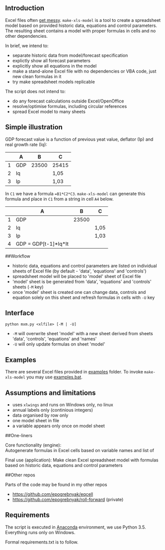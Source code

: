 ## Introduction

Excel files often [get messy](problem.md). ```make-xls-model``` is a tool to create a spreadsheet model based on provided historic data, equations and control parameters. The resulting sheet contains a model with proper formulas in cells and no other dependencies.

In brief, we intend to:
- separate historic data from model/forecast specification 
- explictly show all forecast parameters 
- explicitly show all equations in the model  
- make a stand-alone Excel file with no dependencies or VBA code, just new clean formulas in it
- try make spreadsheet models replicable 

The script does not intend to:
- do any forecast calculations outside Excel/OpenOffice
- resolve/optimise formulas, including circular references
- spread Excel model to many sheets

## Simple illustration

GDP forecast value is a function of previous yeat value, deflator (Ip) and real growth rate (Iq):

|   | A   | B     | C     |
|---|-----|-------|-------|
| 1 | GDP | 23500 | 25415 |
| 2 | Iq  |       | 1,05  |
| 3 | Ip  |       | 1,03  |

In ```C1``` we have a formula ```=B1*C2*C3```.  ```make-xls-model``` can generate this formula and place in ```C1``` from a string in cell ```A4``` below.

|   | A   | B     | C     |
|---|-----|-------|-------|
| 1 | GDP | 23500 |       |
| 2 | Iq  |       | 1,05  |
| 3 | Ip  |       | 1,03  |
| 4 | GDP = GDP[t-1]\*Iq\*It  |       |  |

##Workflow

- historic data, equations and control parameters are listed on individual sheets of Excel file (by default - 'data', 'equations' and 'controls')
- spreadsheet model will be placed to 'model' sheet of Excel file
- 'model' sheet is be generated from 'data', 'equations' and 'controls' sheets (```-M``` key)
- once 'model' sheet is created one can change data, controls and equation solely on this sheet and refresh formulas in cells with  ```-U``` key

## Interface
```python mxm.py <xlfile> [-M | -U]```    

- ```-M``` will overwrite sheet 'model' with a new sheet derived from sheets 'data', 'controls', 'equations' and 'names'  
- ```-U``` will only update formulas on sheet 'model'   

## Examples 

There are several Excel files provided in [examples](examples) folder. To invoke ```make-xls-model``` you may use [examples.bat](examples/examples.bat). 

## Assumptions and limitations

- uses ```xlwings``` and runs on Windows only, no linux
- annual labels only (continious integers)
- data organised by row only
- one model sheet in file
- a variable appears only once on model sheet

##One-liners

Core functionality (engine):  
Autogenerate formulas in Excel cells based on variable names and list of 

Final use (application):
Make clean Excel spreadsheet model with formulas based on historic data, equations and control parameters

##Other repos

Parts of the code may be found in my other repos
- <https://github.com/epogrebnyak/eqcell>
- <https://github.com/epogrebnyak/roll-forward> (private)

## Requirements

The script is executed in [Anaconda](https://store.continuum.io/cshop/anaconda/) environment, we use Python 3.5. Everything runs only on Windows. 

Formal requirements.txt is to follow.
